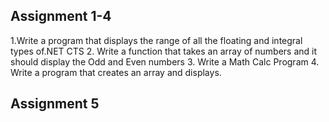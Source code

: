 ## Assignment 1-4
  1.Write a program that displays the range of all the floating and integral types of.NET CTS
  2. Write a function that takes an array of numbers and it should display the Odd and Even numbers
  3. Write a Math Calc Program
  4. Write a program that creates an array and displays.
  
## Assignment 5
  
